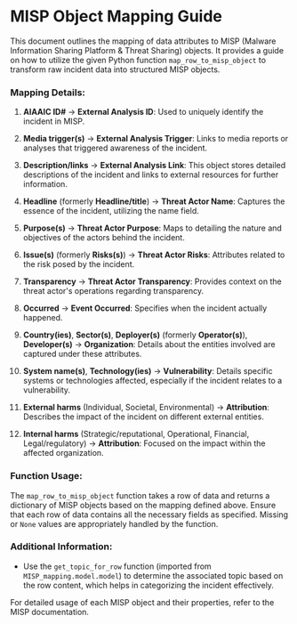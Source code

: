 # MISP Object Mapping Guide

This document outlines the mapping of data attributes to MISP (Malware Information Sharing Platform & Threat Sharing) objects. It provides a guide on how to utilize the given Python function `map_row_to_misp_object` to transform raw incident data into structured MISP objects.

### Mapping Details:

1. **AIAAIC ID#** -> **External Analysis ID**: Used to uniquely identify the incident in MISP.

2. **Media trigger(s)** -> **External Analysis Trigger**: Links to media reports or analyses that triggered awareness of the incident.

3. **Description/links** -> **External Analysis Link**: This object stores detailed descriptions of the incident and links to external resources for further information.

4. **Headline** (formerly **Headline/title**) -> **Threat Actor Name**: Captures the essence of the incident, utilizing the name field.

5. **Purpose(s)** -> **Threat Actor Purpose**: Maps to detailing the nature and objectives of the actors behind the incident.

6. **Issue(s)** (formerly **Risks(s)**) -> **Threat Actor Risks**: Attributes related to the risk posed by the incident.

7. **Transparency** -> **Threat Actor Transparency**: Provides context on the threat actor's operations regarding transparency.

8. **Occurred** -> **Event Occurred**: Specifies when the incident actually happened.

9. **Country(ies)**, **Sector(s)**, **Deployer(s)** (formerly **Operator(s)**), **Developer(s)** -> **Organization**: Details about the entities involved are captured under these attributes.

10. **System name(s)**, **Technology(ies)** -> **Vulnerability**: Details specific systems or technologies affected, especially if the incident relates to a vulnerability.

11. **External harms** (Individual, Societal, Environmental) -> **Attribution**: Describes the impact of the incident on different external entities.

12. **Internal harms** (Strategic/reputational, Operational, Financial, Legal/regulatory) -> **Attribution**: Focused on the impact within the affected organization.

### Function Usage:

The `map_row_to_misp_object` function takes a row of data and returns a dictionary of MISP objects based on the mapping defined above. Ensure that each row of data contains all the necessary fields as specified. Missing or `None` values are appropriately handled by the function.

### Additional Information:

- Use the `get_topic_for_row` function (imported from `MISP_mapping.model.model`) to determine the associated topic based on the row content, which helps in categorizing the incident effectively.

For detailed usage of each MISP object and their properties, refer to the MISP documentation.
